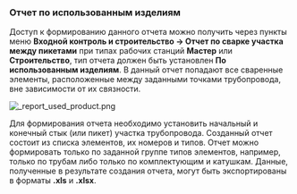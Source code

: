 ﻿
### Отчет по использованным изделиям 

Доступ к формированию данного отчета можно получить через пункты меню **Входной контроль и строительство -> Отчет по сварке участка между пикетами** при типах рабочих станций **Мастер** или **Строительство**, тип отчета должен быть установлен **По использованным изделиям**. В данный отчет попадают все сваренные элементы, расположенные между заданными точками трубопровода, вне зависимости от их связности. 

![_report_used_product.png](./images/_report_used_product.png "Отчет по использованным изделиям")

Для формирования отчета необходимо установить начальный и конечный стык (или пикет) участка трубопровода. Созданный отчет состоит из списка элементов, их номеров и типов. Отчет можно формировать только по заданной группе типов элементов, например, только по трубам либо только по комплектующим и катушкам. Данные, полученные в результате создания отчета, могут быть экспортированы в форматы **.xls** и **.xlsx**.